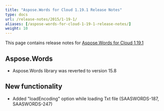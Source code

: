 ```yaml
---
title: "Aspose.Words for Cloud 1.19.1 Release Notes"
type: docs
url: /release-notes/2015/1-19-1/
aliases: [/aspose-words-for-cloud-1-19-1-release-notes/]
weight: 10
---
```


This page contains release notes for [Aspose.Words for Cloud 1.19.1](http://www.aspose.com/downloads/words/cloud/new-releases/aspose.words-for-cloud-1.19.1/)

## Aspose.Words

- Aspose.Words library was reverted to version 15.8 

## New functionality

- Added "loadEncoding" option while loading Txt file (SAASWORDS-187, SAASWORDS-247)
